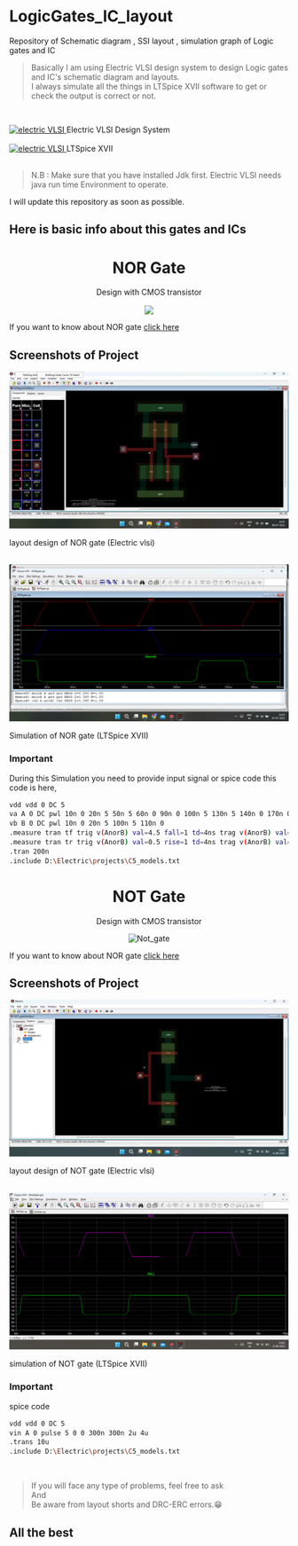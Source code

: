 # LogicGates_IC_layout


Repository of Schematic diagram , SSI layout , simulation graph of Logic gates and IC 

> Basically I am using Electric VLSI design system to design Logic gates and IC's schematic diagram and layouts. <br>
> I always simulate all the things in LTSpice XVII software to get or check the output is correct or not.

<pre>  </pre>
  <a href="https://en.wikipedia.org/wiki/Electric_(software)" target="_blank">
    <img src="https://www.gnu.org/software/electric/electric.jpg" alt="electric VLSI" width="40" height="40"/>
  </a>
  Electric VLSI Design System
  <br><br>
 <a href="https://www.analog.com/en/design-center/design-tools-and-calculators/ltspice-simulator.html" target="_blank">
   <img src="https://ez.analog.com/cfs-file/__key/communityserver-components-groupavatars/00-00-00-06-51/LTspice_2D00_Icon.png_2D00_320x240.png.png" alt="electric VLSI" width="40" height="40"/>
</a>
  LTSpice XVII
  <br><br>
  
> N.B : Make sure that you have installed Jdk first. Electric VLSI needs java run time Environment to operate.


I will update this repository as soon as possible.
## Here is basic info about this gates and ICs

<div align="center">
  
# NOR Gate
  

 Design with CMOS transistor
  
  <img align="center" src="https://eepower.com/uploads/articles/basic-cmos-logic-gates-fig3.jpg">
  </div>
  
If you want to know about NOR gate [click here](https://en.wikipedia.org/wiki/NOR_gate)
  
<div align="left">
  
## Screenshots of Project
  
</div>
  
  
<img src="https://raw.githubusercontent.com/AmitBarman99/LogicGates_IC_layout/master/NOR_gate/Screenshot%20(11).png" alt="Nor_layout_vlsi">
  
layout design of NOR gate (Electric vlsi)
  
<br>
<img src="https://raw.githubusercontent.com/AmitBarman99/LogicGates_IC_layout/master/NOR_gate/Screenshot%20(3).png" alt="Nor_simulation">
  
Simulation of NOR gate (LTSpice XVII)
  
<div align="left">
  
### Important


During this Simulation you need to provide input signal or spice code
this code is here,
  
  ```bash
  vdd vdd 0 DC 5
va A 0 DC pwl 10n 0 20n 5 50n 5 60n 0 90n 0 100n 5 130n 5 140n 0 170n 0 180n 5
vb B 0 DC pwl 10n 0 20n 5 100n 5 110n 0
.measure tran tf trig v(AnorB) val=4.5 fall=1 td=4ns trag v(AnorB) val=0.5 fall=1
.measure tran tr trig v(AnorB) val=0.5 rise=1 td=4ns trag v(AnorB) val=4.5 rise=1
.tran 200n
.include D:\Electric\projects\C5_models.txt
  ```

<div align="center">

# NOT Gate

Design with CMOS transistor

<img src="https://computationstructures.org/notes/images/cmos-inverter.png" alt="Not_gate">
</div>

If you want to know about NOR gate [click here](https://en.wikipedia.org/wiki/Inverter_(logic_gate))

## Screenshots of Project

<img src="https://github.com/AmitBarman99/LogicGates_IC_layout/blob/master/NOT_gate/Screenshot%20(20).png?raw=true" alt="layout">

layout design of NOT gate (Electric vlsi)

<br>

<img src="https://github.com/AmitBarman99/LogicGates_IC_layout/blob/master/NOT_gate/Screenshot%20(18).png?raw=true" alt="simulation">

simulation of NOT gate (LTSpice XVII)


### Important

spice code

```bash
vdd vdd 0 DC 5
vin A 0 pulse 5 0 0 300n 300n 2u 4u
.trans 10u
.include D:\Electric\projects\C5_models.txt
```
<br>

> If you will face any type of problems, feel free to ask <br>
> And <br>
> Be aware from layout shorts and DRC-ERC errors.😁
  
## All the best
  
</div>
